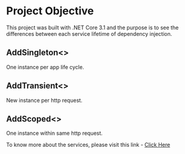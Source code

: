 ﻿# Project Objective

This project was built with .NET Core 3.1 and the purpose is to see the differences between each service lifetime of dependency injection.

## AddSingleton<>

One instance per app life cycle.

## AddTransient<>

New instance per http request.

## AddScoped<>

One instance within same http request.

To know more about the services, please visit this link - [Click Here](https://t.ly/fjefi)
